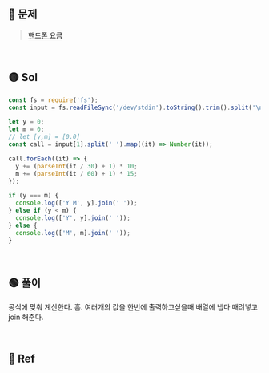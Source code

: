 ## 🔴 문제

> [핸드폰 요금](https://www.acmicpc.net/problem/1267)

<br/>

## 🟡 Sol

```js
const fs = require('fs');
const input = fs.readFileSync('/dev/stdin').toString().trim().split('\n');

let y = 0;
let m = 0;
// let [y,m] = [0.0]
const call = input[1].split(' ').map((it) => Number(it));

call.forEach((it) => {
  y += (parseInt(it / 30) + 1) * 10;
  m += (parseInt(it / 60) + 1) * 15;
});

if (y === m) {
  console.log(['Y M', y].join(' '));
} else if (y < m) {
  console.log(['Y', y].join(' '));
} else {
  console.log(['M', m].join(' '));
}
```

<br/>

## 🟢 풀이

공식에 맞춰 계산한다.
흠.
여러개의 값을 한번에 출력하고싶을때 배열에 냅다 때려넣고 join 해준다.

<br/>

## 🔵 Ref

>

